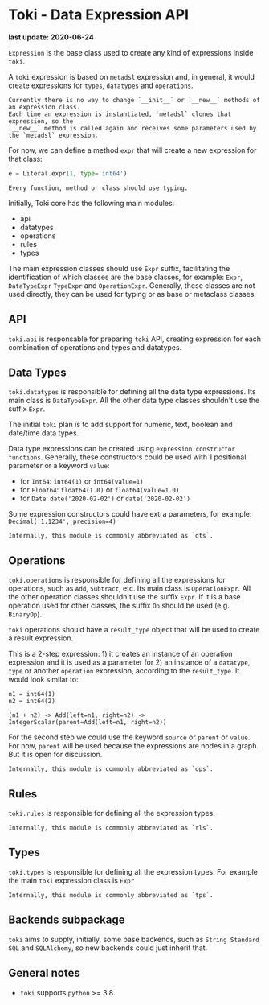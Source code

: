 # Toki - Data Expression API

**last update: 2020-06-24**

`Expression` is the base class used to create any kind of expressions inside `toki`.

A `toki` expression is based on `metadsl` expression and, in general, it would create
expressions for `types`, `datatypes` and `operations`.

```{note}
Currently there is no way to change `__init__` or `__new__` methods of an expression class.
Each time an expression is instantiated, `metadsl` clones that expression, so the
`__new__` method is called again and receives some parameters used by the `metadsl` expression.
```

For now, we can define a method `expr` that will create a new expression for that class:

```python
e = Literal.expr(1, type='int64')
```

```{note}
Every function, method or class should use typing.
```

Initially, Toki core has the following main modules:

* api
* datatypes
* operations
* rules
* types

The main expression classes should use `Expr` suffix, facilitating the identification of which classes
are the base classes, for example: `Expr`, `DataTypeExpr` `TypeExpr` and `OperationExpr`.
Generally, these classes are not used directly, they can be used for typing or as base or metaclass classes.

## API

`toki.api` is responsable for preparing `toki` API, creating expression for each combination of
operations and types and datatypes.

## Data Types

`toki.datatypes` is responsible for defining all the data type expressions. Its main class
is `DataTypeExpr`. All the other data type classes shouldn't use the suffix `Expr`.

The initial `toki` plan is to add support for numeric, text, boolean and date/time data types.

Data type expressions can be created using `expression constructor functions`.
Generally, these constructors could be used with 1 positional parameter or a keyword `value`:

* for `Int64`: `int64(1)` or `int64(value=1)`
* for `Float64`: `float64(1.0)` or `float64(value=1.0)`
* for `Date`: `date('2020-02-02')` or `date('2020-02-02')`

Some expression constructors could have extra parameters, for example: `Decimal('1.1234', precision=4)`

```{note}
Internally, this module is commonly abbreviated as `dts`.
```

## Operations

`toki.operations` is responsible for defining all the expressions for operations, such as
`Add`, `Subtract`, etc. Its main class is `OperationExpr`. All the other operation classes
shouldn't use the suffix `Expr`. If it is a base operation used for other classes, the
suffix `Op` should be used (e.g. `BinaryOp`).

`toki` operations should have a `result_type` object that will be used to create a result expression.

This is a 2-step expression: 1) it creates an instance of an operation expression and it
is used as a parameter for 2) an instance of a `datatype`, `type` or another `operation` expression,
according to the `result_type`. It would look similar to:

```
n1 = int64(1)
n2 = int64(2)

(n1 + n2) -> Add(left=n1, right=n2) -> IntegerScalar(parent=Add(left=n1, right=n2))
```

For the second step we could use the keyword `source` or `parent` or `value`. For now,
`parent` will be used because the expressions are nodes in a graph. But it is open for discussion.


```{note}
Internally, this module is commonly abbreviated as `ops`.
```

## Rules

`toki.rules` is responsible for defining all the expression types.

```{note}
Internally, this module is commonly abbreviated as `rls`.
```

## Types

`toki.types` is responsible for defining all the expression types. For example the main `toki`
expression class is `Expr`


```{note}
Internally, this module is commonly abbreviated as `tps`.
```

## Backends subpackage

`toki` aims to supply, initially, some base backends, such as `String Standard SQL` and `SQLAlchemy`,
so new backends could just inherit that.

## General notes

* `toki` supports `python` >= 3.8.

